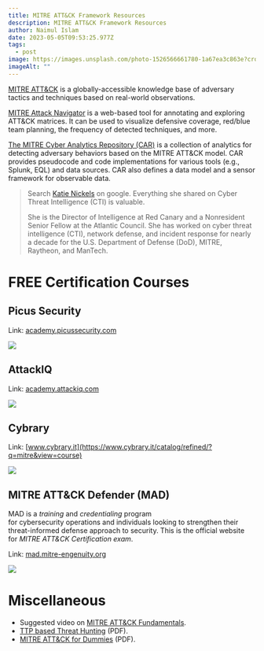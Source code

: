 ```yaml
---
title: MITRE ATT&CK Framework Resources
description: MITRE ATT&CK Framework Resources
author: Naimul Islam
date: 2023-05-05T09:53:25.977Z
tags:
  - post
image: https://images.unsplash.com/photo-1526566661780-1a67ea3c863e?crop=entropy&cs=tinysrgb&fit=max&fm=jpg&ixid=MnwzMDAzMzh8MHwxfHNlYXJjaHwxMXx8amlnc2F3JTIwcHV6emxlfGVufDB8fHx8MTY4MzI1ODU2NQ&ixlib=rb-4.0.3&q=80&w=1080
imageAlt: ""
---
```

[MITRE ATT&CK](https://attack.mitre.org/) is a globally-accessible knowledge base of adversary tactics and techniques based on real-world observations.

[MITRE Attack Navigator](https://mitre-attack.github.io/attack-navigator/) is a web-based tool for annotating and exploring ATT&CK matrices. It can be used to visualize defensive coverage, red/blue team planning, the frequency of detected techniques, and more.

[The MITRE Cyber Analytics Repository (CAR)](https://car.mitre.org/) is a collection of analytics for detecting adversary behaviors based on the MITRE ATT&CK model. CAR provides pseudocode and code implementations for various tools (e.g., Splunk, EQL) and data sources. CAR also defines a data model and a sensor framework for observable data.

> Search [Katie Nickels](https://twitter.com/likethecoins) on google. Everything she shared on Cyber Threat Intelligence (CTI) is valuable.
>
> She is the Director of Intelligence at Red Canary and a Nonresident Senior Fellow at the Atlantic Council. She has worked on cyber threat intelligence (CTI), network defense, and incident response for nearly a decade for the U.S. Department of Defense (DoD), MITRE, Raytheon, and ManTech.

# FREE Certification Courses

## **Picus Security**

Link: [academy.picussecurity.com](https://academy.picussecurity.com/courses)

[![](https://substackcdn.com/image/fetch/w_1456,c_limit,f_auto,q_auto:good,fl_progressive:steep/https%3A%2F%2Fsubstack-post-media.s3.amazonaws.com%2Fpublic%2Fimages%2F4ab64b50-a52d-4c74-8718-3dacd802bc43_966x878.png)](https://substackcdn.com/image/fetch/f_auto,q_auto:good,fl_progressive:steep/https%3A%2F%2Fsubstack-post-media.s3.amazonaws.com%2Fpublic%2Fimages%2F4ab64b50-a52d-4c74-8718-3dacd802bc43_966x878.png)

## **AttackIQ**

Link: [academy.attackiq.com](https://www.academy.attackiq.com/catalog?s=mitre)

[![](https://substackcdn.com/image/fetch/w_1456,c_limit,f_auto,q_auto:good,fl_progressive:steep/https%3A%2F%2Fsubstack-post-media.s3.amazonaws.com%2Fpublic%2Fimages%2Fbeb0f0a6-fe9a-4321-8728-82e060379d3e_1258x677.png)](https://substackcdn.com/image/fetch/f_auto,q_auto:good,fl_progressive:steep/https%3A%2F%2Fsubstack-post-media.s3.amazonaws.com%2Fpublic%2Fimages%2Fbeb0f0a6-fe9a-4321-8728-82e060379d3e_1258x677.png)

## **Cybrary**

Link: [www.cybrary.it](https://www.cybrary.it/catalog/refined/?q=mitre&view=course)

[![](https://substackcdn.com/image/fetch/w_1456,c_limit,f_auto,q_auto:good,fl_progressive:steep/https%3A%2F%2Fsubstack-post-media.s3.amazonaws.com%2Fpublic%2Fimages%2F142dcb12-69bc-4f54-819e-327a52a970a3_1092x959.png)](https://substackcdn.com/image/fetch/f_auto,q_auto:good,fl_progressive:steep/https%3A%2F%2Fsubstack-post-media.s3.amazonaws.com%2Fpublic%2Fimages%2F142dcb12-69bc-4f54-819e-327a52a970a3_1092x959.png)

## MITRE ATT&CK Defender (MAD)

MAD is a *training* and *credentialing* program for cybersecurity operations and individuals looking to strengthen their threat-informed defense approach to security. This is the official website for *MITRE ATT&CK Certification exam*.

Link: [mad.mitre-engenuity.org](https://mad.mitre-engenuity.org/)

[![](https://substackcdn.com/image/fetch/w_1456,c_limit,f_auto,q_auto:good,fl_progressive:steep/https%3A%2F%2Fsubstack-post-media.s3.amazonaws.com%2Fpublic%2Fimages%2F99a987a8-7edd-4677-9253-3e078e968942_1376x843.png)](https://substackcdn.com/image/fetch/f_auto,q_auto:good,fl_progressive:steep/https%3A%2F%2Fsubstack-post-media.s3.amazonaws.com%2Fpublic%2Fimages%2F99a987a8-7edd-4677-9253-3e078e968942_1376x843.png)

# Miscellaneous

* Suggested video on [MITRE ATT&CK Fundamentals](https://www.youtube.com/watch?v=1cCt2XZr2ms&t=696s).
* [TTP based Threat Hunting](https://www.mitre.org/sites/default/files/2021-11/prs-19-3892-ttp-based-hunting.pdf) (PDF).
* [MITRE ATT&CK for Dummies](https://www.attackiq.com/lp/mitre-attack-for-dummies/) (PDF).